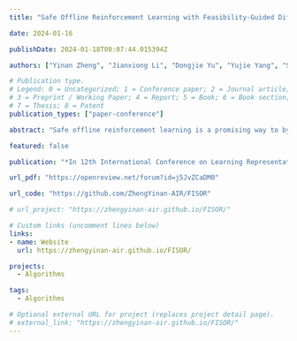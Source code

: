 ```yaml
---
title: "Safe Offline Reinforcement Learning with Feasibility-Guided Diffusion Model"

date: 2024-01-16

publishDate: 2024-01-18T08:07:44.015394Z

authors: ["Yinan Zheng", "Jianxiong Li", "Dongjie Yu", "Yujie Yang", "Shengbo Eben Li", "Xianyuan Zhan", "Jingjing Liu"]

# Publication type.
# Legend: 0 = Uncategorized; 1 = Conference paper; 2 = Journal article;
# 3 = Preprint / Working Paper; 4 = Report; 5 = Book; 6 = Book section;
# 7 = Thesis; 8 = Patent
publication_types: ["paper-conference"]

abstract: "Safe offline reinforcement learning is a promising way to bypass risky online interactions towards safe policy learning. Most existing methods only enforce soft constraints, i.e., constraining safety violations in expectation below thresholds predetermined. This can lead to potentially unsafe outcomes, thus unacceptable in safety-critical scenarios. An alternative is to enforce the hard constraint of zero violation. However, this can be challenging in offline setting, as it needs to strike the right balance among three highly intricate and correlated aspects: safety constraint satisfaction, reward maximization, and behavior regularization imposed by offline datasets. Interestingly, we discover that via reachability analysis of safe-control theory, the hard safety constraint can be equivalently translated to identifying the largest feasible region given the offline dataset. This seamlessly converts the original trilogy problem to a feasibility-dependent objective, i.e., maximizing reward value within the feasible region while minimizing safety risks in the infeasible region. Inspired by these, we propose FISOR (FeasIbility-guided Safe Offline RL), which allows safety constraint adherence, reward maximization, and offline policy learning to be realized via three decoupled processes, while offering strong safety performance and stability. In FISOR, the optimal policy for the translated optimization problem can be derived in a special form of weighted behavior cloning, which can be effectively extracted with a guided diffusion model thanks to its expressiveness. Moreover, we propose a novel energy-guided sampling method that does not require training a complicated time-dependent classifier to simplify the training. We compare FISOR against baselines on DSRL benchmark for safe offline RL. Evaluation results show that FISOR is the only method that can guarantee safety satisfaction in all tasks, while achieving top returns in most tasks."

featured: false

publication: "*In 12th International Conference on Learning Representations (ICLR 2024)*"

url_pdf: "https://openreview.net/forum?id=j5JvZCaDM0"

url_code: "https://github.com/ZhengYinan-AIR/FISOR"

# url_project: "https://zhengyinan-air.github.io/FISOR/"

# Custom links (uncomment lines below)
links:
- name: Website
  url: https://zhengyinan-air.github.io/FISOR/

projects: 
  - Algorithms  

tags:
  - Algorithms

# Optional external URL for project (replaces project detail page).
# external_link: "https://zhengyinan-air.github.io/FISOR/"
---
```


